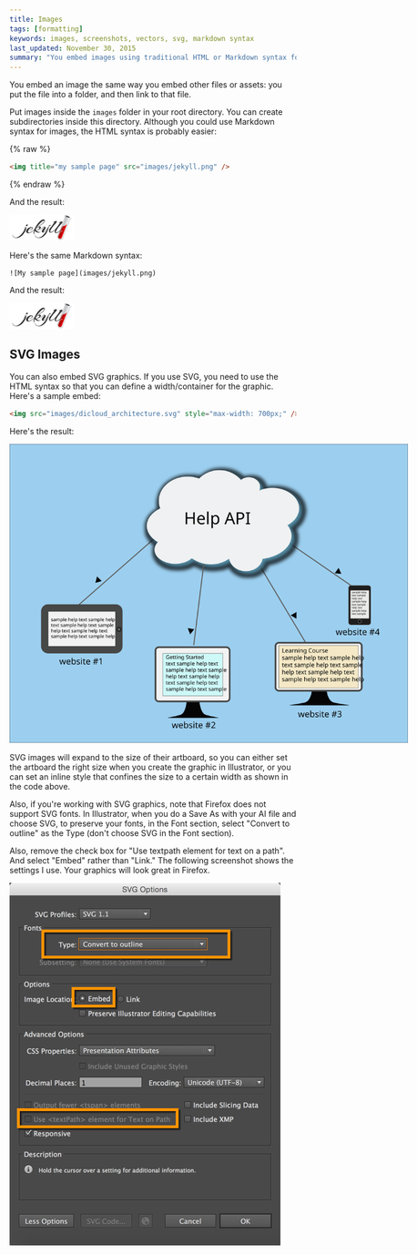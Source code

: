 ```yaml
---
title: Images
tags: [formatting]
keywords: images, screenshots, vectors, svg, markdown syntax
last_updated: November 30, 2015
summary: "You embed images using traditional HTML or Markdown syntax for images. Unlike pages, you can store images in subfolders (in this theme). This is because when pages reference the images, the references are always as subpaths, never requiring the reference to move up directories."
---
```


You embed an image the same way you embed other files or assets: you put the file into a folder, and then link to that file. 

Put images inside the `images` folder in your root directory. You can create subdirectories inside this directory. Although you could use Markdown syntax for images, the HTML syntax is probably easier:

{% raw %}
```html
<img title="my sample page" src="images/jekyll.png" />
```
{% endraw %}

And the result:

<img title="my sample image" src="images/jekyll.png">

Here's the same Markdown syntax:

```
![My sample page](images/jekyll.png)
```

And the result:

![My sample page](images/jekyll.png)


## SVG Images

You can also embed SVG graphics. If you use SVG, you need to use the HTML syntax so that you can define a width/container for the graphic. Here's a sample embed:

```html
<img src="images/dicloud_architecture.svg" style="max-width: 700px;" />
```

Here's the result:

<img src="images/helpapi.svg" style="max-width: 700px;" />

SVG images will expand to the size of their artboard, so you can either set the artboard the right size when you create the graphic in Illustrator, or you can set an inline style that confines the size to a certain width as shown in the code above.

Also, if you're working with SVG graphics, note that Firefox does not support SVG fonts. In Illustrator, when you do a Save As with your AI file and choose SVG, to preserve your fonts, in the Font section, select "Convert to outline" as the Type (don't choose SVG in the Font section).

Also, remove the check box for "Use textpath element for text on a path". And select "Embed" rather than "Link." The following screenshot shows the settings I use. Your graphics will look great in Firefox.

![Essential options for SVG with Illustrator](images/illustratoroptions.png)



